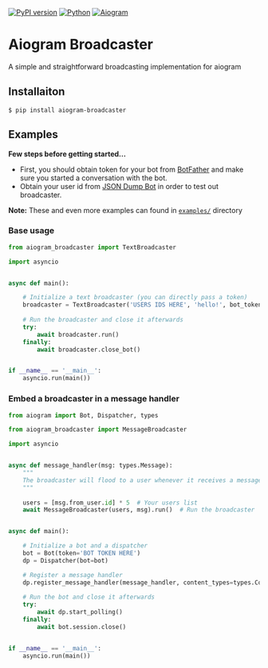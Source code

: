 [![PyPI version](https://img.shields.io/pypi/v/aiogram-broadcaster.svg)](https://pypi.org/project/aiogram-broadcaster/) [![Python](https://img.shields.io/badge/Python-3.7+-green)](https://www.python.org/downloads/) [![Aiogram](https://img.shields.io/badge/aiogram-2.11+-blue)](https://pypi.org/project/aiogram/) 


# Aiogram Broadcaster

A simple and straightforward broadcasting implementation for aiogram

## Installaiton

    $ pip install aiogram-broadcaster

## Examples

**Few steps before getting started...**

- First, you should obtain token for your bot from [BotFather](https://t.me/BotFather)
and make sure you started a conversation with the bot.
- Obtain your user id from [JSON Dump Bot](https://t.me/JsonDumpBot) in order to test out broadcaster.

**Note:** These and even more examples can found in [`examples/`](https://github.com/fonco/aiogram_broadcaster/tree/main/examples) directory

### Base usage
```python
from aiogram_broadcaster import TextBroadcaster

import asyncio


async def main():

    # Initialize a text broadcaster (you can directly pass a token)
    broadcaster = TextBroadcaster('USERS IDS HERE', 'hello!', bot_token='BOT TOKEN HERE')
    
    # Run the broadcaster and close it afterwards
    try:
        await broadcaster.run()
    finally:
        await broadcaster.close_bot()


if __name__ == '__main__':
    asyncio.run(main())
```

### Embed a broadcaster in a message handler
```python
from aiogram import Bot, Dispatcher, types

from aiogram_broadcaster import MessageBroadcaster

import asyncio


async def message_handler(msg: types.Message):
    """
    The broadcaster will flood to a user whenever it receives a message
    """
    
    users = [msg.from_user.id] * 5  # Your users list
    await MessageBroadcaster(users, msg).run()  # Run the broadcaster


async def main():

    # Initialize a bot and a dispatcher
    bot = Bot(token='BOT TOKEN HERE')
    dp = Dispatcher(bot=bot)

    # Register a message handler
    dp.register_message_handler(message_handler, content_types=types.ContentTypes.ANY)
    
    # Run the bot and close it afterwards
    try:
        await dp.start_polling()
    finally:
        await bot.session.close()


if __name__ == '__main__':
    asyncio.run(main())
```

